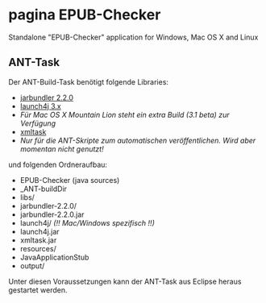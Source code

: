 pagina EPUB-Checker
============

Standalone "EPUB-Checker" application for Windows, Mac OS X and Linux


ANT-Task
--------

Der ANT-Build-Task benötigt folgende Libraries:

* [jarbundler 2.2.0](http://sourceforge.net/projects/jarbundler/files/JarBundler/v2.2.0/ "Jarbundler 2.2.0 Download")
* [launch4j 3.x](https://sourceforge.net/projects/launch4j/files/launch4j-3/ "launch4j 3.x Download")
 * _Für Mac OS X Mountain Lion steht ein extra Build (3.1 beta) zur Verfügung_
* [xmltask](https://sourceforge.net/projects/xmltask/files/xmltask/)
 * _Nur für die ANT-Skripte zum automatischen veröffentlichen. Wird aber momentan nicht genutzt!_

und folgenden Ordneraufbau:

* EPUB-Checker (java sources)
* _ANT-buildDir
 * libs/
  * jarbundler-2.2.0/
   * jarbundler-2.2.0.jar
  * launch4j/  _(!! Mac/Windows spezifisch !!)_
   * launch4j.jar
  * xmltask.jar
 * resources/
  * JavaApplicationStub
 * output/

Unter diesen Voraussetzungen kann der ANT-Task aus Eclipse heraus gestartet werden.
